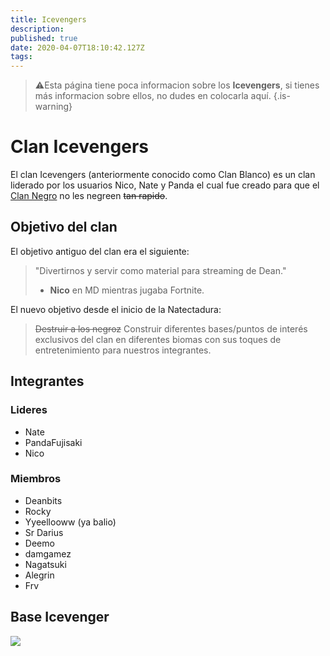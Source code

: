 ```yaml
---
title: Icevengers
description: 
published: true
date: 2020-04-07T18:10:42.127Z
tags: 
---
```


> :warning:Esta página tiene poca informacion sobre los **Icevengers**, si tienes más informacion sobre ellos, no dudes en colocarla aquí.
{.is-warning}
# Clan Icevengers
El clan Icevengers (anteriormente conocido como Clan Blanco) es un clan liderado por los usuarios Nico, Nate y Panda el cual fue creado para que el [Clan Negro](./negroz) no les negreen ~~tan rapido~~.

## Objetivo del clan
El objetivo antiguo del clan era el siguiente:
> "Divertirnos y servir como material para streaming de Dean."
> - **Nico** en MD mientras jugaba Fortnite.

El nuevo objetivo desde el inicio de la Natectadura:
> ~~Destruir a los negroz~~ Construir diferentes bases/puntos de interés exclusivos del clan en diferentes biomas con sus toques de  entretenimiento para nuestros integrantes.
## Integrantes
### Lideres
- Nate 
- PandaFujisaki
- Nico
### Miembros
- Deanbits
- Rocky
- Yyeellooww (ya balio)
- Sr Darius
- Deemo
- damgamez
- Nagatsuki
- Alegrin
- Frv

## Base Icevenger

![](https://cdn.discordapp.com/attachments/545128014942437376/697139828546076792/2020-04-06_21.47.51.png)